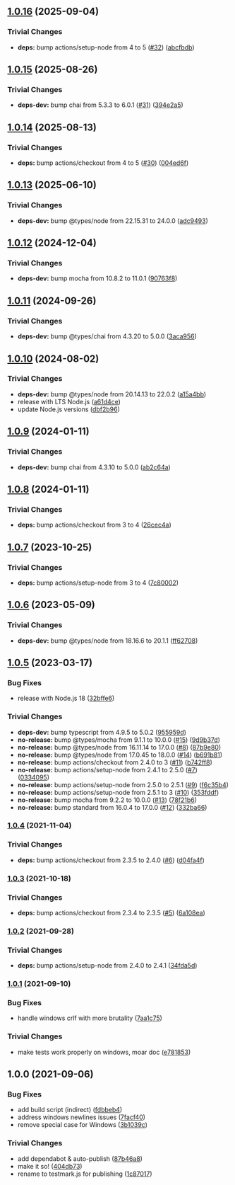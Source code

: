 ## [1.0.16](https://github.com/rvagg/testmark.js/compare/v1.0.15...v1.0.16) (2025-09-04)

### Trivial Changes

* **deps:** bump actions/setup-node from 4 to 5 ([#32](https://github.com/rvagg/testmark.js/issues/32)) ([abcfbdb](https://github.com/rvagg/testmark.js/commit/abcfbdbbcfcff961d650572038422a4321580a21))

## [1.0.15](https://github.com/rvagg/testmark.js/compare/v1.0.14...v1.0.15) (2025-08-26)

### Trivial Changes

* **deps-dev:** bump chai from 5.3.3 to 6.0.1 ([#31](https://github.com/rvagg/testmark.js/issues/31)) ([394e2a5](https://github.com/rvagg/testmark.js/commit/394e2a5d654b6369bdae42d283a0b01211b775b9))

## [1.0.14](https://github.com/rvagg/testmark.js/compare/v1.0.13...v1.0.14) (2025-08-13)

### Trivial Changes

* **deps:** bump actions/checkout from 4 to 5 ([#30](https://github.com/rvagg/testmark.js/issues/30)) ([004ed6f](https://github.com/rvagg/testmark.js/commit/004ed6ff431ccfb6b04dfb00fbfb803ab8afc519))

## [1.0.13](https://github.com/rvagg/testmark.js/compare/v1.0.12...v1.0.13) (2025-06-10)

### Trivial Changes

* **deps-dev:** bump @types/node from 22.15.31 to 24.0.0 ([adc9493](https://github.com/rvagg/testmark.js/commit/adc9493cc1f46311eb8852bf7680b50c027a187a))

## [1.0.12](https://github.com/rvagg/testmark.js/compare/v1.0.11...v1.0.12) (2024-12-04)

### Trivial Changes

* **deps-dev:** bump mocha from 10.8.2 to 11.0.1 ([90763f8](https://github.com/rvagg/testmark.js/commit/90763f8be782ea2694b44106155b59f89dce7aab))

## [1.0.11](https://github.com/rvagg/testmark.js/compare/v1.0.10...v1.0.11) (2024-09-26)

### Trivial Changes

* **deps-dev:** bump @types/chai from 4.3.20 to 5.0.0 ([3aca956](https://github.com/rvagg/testmark.js/commit/3aca956567def06e10a286bce389630eff6cb56d))

## [1.0.10](https://github.com/rvagg/testmark.js/compare/v1.0.9...v1.0.10) (2024-08-02)

### Trivial Changes

* **deps-dev:** bump @types/node from 20.14.13 to 22.0.2 ([a15a4bb](https://github.com/rvagg/testmark.js/commit/a15a4bb22bcd13debb5e8393595b134454c31cb2))
* release with LTS Node.js ([a61d4ce](https://github.com/rvagg/testmark.js/commit/a61d4ce0e31abfc7cb513825c1f4be5e475d0144))
* update Node.js versions ([dbf2b96](https://github.com/rvagg/testmark.js/commit/dbf2b96941ec364a0b47fd3e44d7d3ff0c1996ec))

## [1.0.9](https://github.com/rvagg/testmark.js/compare/v1.0.8...v1.0.9) (2024-01-11)


### Trivial Changes

* **deps-dev:** bump chai from 4.3.10 to 5.0.0 ([ab2c64a](https://github.com/rvagg/testmark.js/commit/ab2c64a40f8efe22eab4a8cd94f5a38e3853fc07))

## [1.0.8](https://github.com/rvagg/testmark.js/compare/v1.0.7...v1.0.8) (2024-01-11)


### Trivial Changes

* **deps:** bump actions/checkout from 3 to 4 ([26cec4a](https://github.com/rvagg/testmark.js/commit/26cec4a1283eb073f6d79f67dc9b5e3c6aef4f90))

## [1.0.7](https://github.com/rvagg/testmark.js/compare/v1.0.6...v1.0.7) (2023-10-25)


### Trivial Changes

* **deps:** bump actions/setup-node from 3 to 4 ([7c80002](https://github.com/rvagg/testmark.js/commit/7c80002db532517a80f4287b33ee3636cf37dab4))

## [1.0.6](https://github.com/rvagg/testmark.js/compare/v1.0.5...v1.0.6) (2023-05-09)


### Trivial Changes

* **deps-dev:** bump @types/node from 18.16.6 to 20.1.1 ([ff62708](https://github.com/rvagg/testmark.js/commit/ff627083f03e01f2ab6fcf75409c25138d6f6a50))

## [1.0.5](https://github.com/rvagg/testmark.js/compare/v1.0.4...v1.0.5) (2023-03-17)


### Bug Fixes

* release with Node.js 18 ([32bffe6](https://github.com/rvagg/testmark.js/commit/32bffe649cc35593656d61763a77e0d7e1f0dd19))


### Trivial Changes

* **deps-dev:** bump typescript from 4.9.5 to 5.0.2 ([955959d](https://github.com/rvagg/testmark.js/commit/955959dd5b09b9ebbb81d815a3ce28cb0454c320))
* **no-release:** bump @types/mocha from 9.1.1 to 10.0.0 ([#15](https://github.com/rvagg/testmark.js/issues/15)) ([9d9b37d](https://github.com/rvagg/testmark.js/commit/9d9b37d26791ceb00013a94ce15fa64135474198))
* **no-release:** bump @types/node from 16.11.14 to 17.0.0 ([#8](https://github.com/rvagg/testmark.js/issues/8)) ([87b9e80](https://github.com/rvagg/testmark.js/commit/87b9e80a50b831f3eb3d0f22ef2474046ac73774))
* **no-release:** bump @types/node from 17.0.45 to 18.0.0 ([#14](https://github.com/rvagg/testmark.js/issues/14)) ([b691b81](https://github.com/rvagg/testmark.js/commit/b691b81d7c299bcb03d7bf1e4e380a1461300823))
* **no-release:** bump actions/checkout from 2.4.0 to 3 ([#11](https://github.com/rvagg/testmark.js/issues/11)) ([b742ff8](https://github.com/rvagg/testmark.js/commit/b742ff81d9c806929c971687feb2b2b546138522))
* **no-release:** bump actions/setup-node from 2.4.1 to 2.5.0 ([#7](https://github.com/rvagg/testmark.js/issues/7)) ([0334095](https://github.com/rvagg/testmark.js/commit/0334095f94901b50bcd5c4ffbffe6ad488f6f8be))
* **no-release:** bump actions/setup-node from 2.5.0 to 2.5.1 ([#9](https://github.com/rvagg/testmark.js/issues/9)) ([f6c35b4](https://github.com/rvagg/testmark.js/commit/f6c35b450ca94051b2003d119fd29444ebf8051a))
* **no-release:** bump actions/setup-node from 2.5.1 to 3 ([#10](https://github.com/rvagg/testmark.js/issues/10)) ([353fddf](https://github.com/rvagg/testmark.js/commit/353fddff94e6e21148fa85e91c0b9ff1faee4647))
* **no-release:** bump mocha from 9.2.2 to 10.0.0 ([#13](https://github.com/rvagg/testmark.js/issues/13)) ([78f21b6](https://github.com/rvagg/testmark.js/commit/78f21b6300e11e7db27e7c843d1e02a16a8c9f8f))
* **no-release:** bump standard from 16.0.4 to 17.0.0 ([#12](https://github.com/rvagg/testmark.js/issues/12)) ([332ba66](https://github.com/rvagg/testmark.js/commit/332ba66885fa3f021a3a7aeb1f9192260e8d2e80))

### [1.0.4](https://github.com/rvagg/testmark.js/compare/v1.0.3...v1.0.4) (2021-11-04)


### Trivial Changes

* **deps:** bump actions/checkout from 2.3.5 to 2.4.0 ([#6](https://github.com/rvagg/testmark.js/issues/6)) ([d04fa4f](https://github.com/rvagg/testmark.js/commit/d04fa4f1b49e4a873f221476c08893d3292100cf))

### [1.0.3](https://github.com/rvagg/testmark.js/compare/v1.0.2...v1.0.3) (2021-10-18)


### Trivial Changes

* **deps:** bump actions/checkout from 2.3.4 to 2.3.5 ([#5](https://github.com/rvagg/testmark.js/issues/5)) ([6a108ea](https://github.com/rvagg/testmark.js/commit/6a108ea992a550642e03c36445f6db74749ddecb))

### [1.0.2](https://github.com/rvagg/testmark.js/compare/v1.0.1...v1.0.2) (2021-09-28)


### Trivial Changes

* **deps:** bump actions/setup-node from 2.4.0 to 2.4.1 ([34fda5d](https://github.com/rvagg/testmark.js/commit/34fda5d76a355a25a1ac6702d45ea2a161b683df))

### [1.0.1](https://github.com/rvagg/testmark.js/compare/v1.0.0...v1.0.1) (2021-09-10)


### Bug Fixes

* handle windows crlf with more brutality ([7aa1c75](https://github.com/rvagg/testmark.js/commit/7aa1c7516eb51849e2341df374a9865037853cf1))


### Trivial Changes

* make tests work properly on windows, moar doc ([e781853](https://github.com/rvagg/testmark.js/commit/e78185331e8f760d7beef56d947535f4b39706f3))

## 1.0.0 (2021-09-06)


### Bug Fixes

* add build script (indirect) ([fdbbeb4](https://github.com/rvagg/testmark.js/commit/fdbbeb44943bb8ecd8cf8523be09c0a3affa72c3))
* address windows newlines issues ([7facf40](https://github.com/rvagg/testmark.js/commit/7facf400540eea0348067ee5955bbca2338100e1))
* remove special case for Windows ([3b1039c](https://github.com/rvagg/testmark.js/commit/3b1039c6bad19b1ebfdf9af024ea7119ae0c2113))


### Trivial Changes

* add dependabot & auto-publish ([87b46a8](https://github.com/rvagg/testmark.js/commit/87b46a859ce1a1f0bf1d8bf6bb94412994caded0))
* make it so! ([404db73](https://github.com/rvagg/testmark.js/commit/404db73d23ae83e2cfef7066df6ee4694ca8d300))
* rename to testmark.js for publishing ([1c87017](https://github.com/rvagg/testmark.js/commit/1c870177f120a351857fde47ead0b00386dd4ae3))
